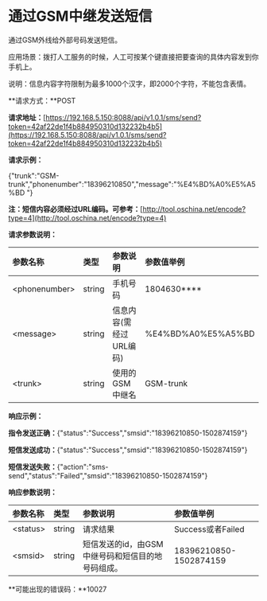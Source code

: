 # **通过GSM中继发送短信**

通过GSM外线给外部号码发送短信。

应用场景：拨打人工服务的时候，人工可按某个键直接把要查询的具体内容发到你手机上。

说明：信息内容字符限制为最多1000个汉字，即2000个字符，不能包含表情。

**请求方式：**POST

**请求地址：**[https://192.168.5.150:8088/api/v1.0.1/sms/send?token=42af22de1f4b884950310d132232b4b5](https://192.168.5.150:8088/api/v1.0.1/sms/send?token=42af22de1f4b884950310d132232b4b5)

**请求示例：**

{"trunk":"GSM-trunk","phonenumber":"18396210850","message":"%E4%BD%A0%E5%A5%BD "}

**注：短信内容必须经过URL编码。可参考：**[http://tool.oschina.net/encode?type=4](http://tool.oschina.net/encode?type=4)

**请求参数说明：**

| 参数名称 | 类型 | 参数说明 | 参数值举例 |
| :--- | :--- | :--- | :--- |
| &lt;phonenumber&gt; | string | 手机号码 | 1804630\*\*\*\* |
| &lt;message&gt; | string | 信息内容\(需经过URL编码\) | %E4%BD%A0%E5%A5%BD |
| &lt;trunk&gt; | string | 使用的GSM中继名 | GSM-trunk |

**响应示例：**

**指令发送正确：**{"status":"Success","smsid":"18396210850-1502874159"}

**短信发送成功：**{"status":"Success","smsid":"18396210850-1502874159"}

**短信发送失败：**{"action":"sms-send","status":"Failed","smsid":"18396210850-1502874159"}

**响应参数说明：**

| 参数名称 | 类型 | 参数说明 | 参数值举例 |
| :--- | :--- | :--- | :--- |
| &lt;status&gt; | string | 请求结果 | Success或者Failed |
| &lt;smsid&gt; | string | 短信发送的id，由GSM中继号码和短信目的地号码组成。 | 18396210850-1502874159 |

**可能出现的错误码：**10027

